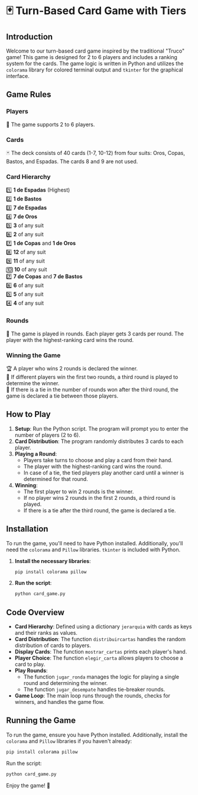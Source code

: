 # 🃏 Turn-Based Card Game with Tiers 

## Introduction

Welcome to our turn-based card game inspired by the traditional "Truco" game! This game is designed for 2 to 6 players and includes a ranking system for the cards. The game logic is written in Python and utilizes the `colorama` library for colored terminal output and `tkinter` for the graphical interface.

## Game Rules

### Players
👥 The game supports 2 to 6 players.

### Cards
🃏 The deck consists of 40 cards (1-7, 10-12) from four suits: Oros, Copas, Bastos, and Espadas. The cards 8 and 9 are not used.

### Card Hierarchy
1️⃣ **1 de Espadas** (Highest)  
2️⃣ **1 de Bastos**  
3️⃣ **7 de Espadas**  
4️⃣ **7 de Oros**  
5️⃣ **3** of any suit  
6️⃣ **2** of any suit  
7️⃣ **1 de Copas** and **1 de Oros**  
8️⃣ **12** of any suit  
9️⃣ **11** of any suit  
🔟 **10** of any suit  
7️⃣ **7 de Copas** and **7 de Bastos**  
6️⃣ **6** of any suit  
5️⃣ **5** of any suit  
4️⃣ **4** of any suit  

### Rounds
🔄 The game is played in rounds. Each player gets 3 cards per round. The player with the highest-ranking card wins the round.

### Winning the Game
🏆 A player who wins 2 rounds is declared the winner.  
🏅 If different players win the first two rounds, a third round is played to determine the winner.  
🤝 If there is a tie in the number of rounds won after the third round, the game is declared a tie between those players.

## How to Play

1. **Setup**: Run the Python script. The program will prompt you to enter the number of players (2 to 6).
2. **Card Distribution**: The program randomly distributes 3 cards to each player.
3. **Playing a Round**: 
   - Players take turns to choose and play a card from their hand.
   - The player with the highest-ranking card wins the round.
   - In case of a tie, the tied players play another card until a winner is determined for that round.
4. **Winning**:
   - The first player to win 2 rounds is the winner.
   - If no player wins 2 rounds in the first 2 rounds, a third round is played.
   - If there is a tie after the third round, the game is declared a tie.

## Installation

To run the game, you'll need to have Python installed. Additionally, you'll need the `colorama` and `Pillow` libraries. `tkinter` is included with Python.

1. **Install the necessary libraries**:
   ```sh
   pip install colorama pillow
   ```

2. **Run the script**:
   ```sh
   python card_game.py
   ```

## Code Overview

- **Card Hierarchy**: Defined using a dictionary `jerarquia` with cards as keys and their ranks as values.
- **Card Distribution**: The function `distribuircartas` handles the random distribution of cards to players.
- **Display Cards**: The function `mostrar_cartas` prints each player's hand.
- **Player Choice**: The function `elegir_carta` allows players to choose a card to play.
- **Play Rounds**: 
  - The function `jugar_ronda` manages the logic for playing a single round and determining the winner.
  - The function `jugar_desempate` handles tie-breaker rounds.
- **Game Loop**: The main loop runs through the rounds, checks for winners, and handles the game flow.

## Running the Game

To run the game, ensure you have Python installed. Additionally, install the `colorama` and `Pillow` libraries if you haven't already:

```sh
pip install colorama pillow
```

Run the script:

```sh
python card_game.py
```

Enjoy the game! 🎉

